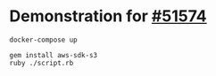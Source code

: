 # Demonstration for [#51574](https://tracker.ceph.com/issues/51574)

```
docker-compose up

gem install aws-sdk-s3
ruby ./script.rb
```
